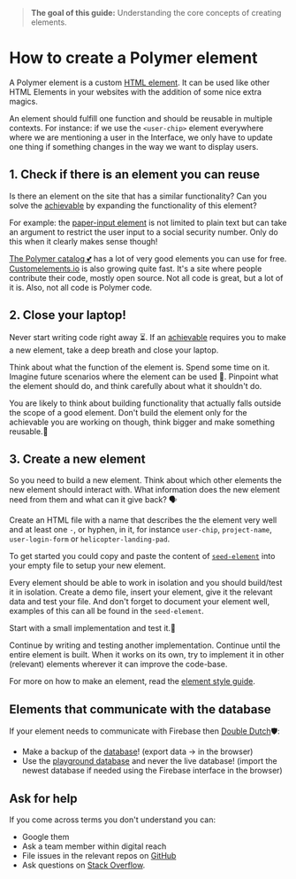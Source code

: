 > **The goal of this guide:** Understanding the core concepts of creating elements.

# How to create a Polymer element

A Polymer element is a custom [HTML element](http://www.w3schools.com/html/html_elements.asp). It can be used like other HTML Elements in your websites with the addition of some nice extra magics.

An element should fulfill one function and should be reusable in multiple contexts. For instance: if we use the `<user-chip>` element everywhere where we are mentioning a user in the Interface, we only have to update one thing if something changes in the way we want to display users.

## 1. Check if there is an element you can reuse

Is there an element on the site that has a similar functionality? Can you solve the [achievable](../glossary/achievable.md) by expanding the functionality of this element?

For example: the [paper-input element](https://elements.polymer-project.org/elements/paper-input) is not limited to plain text but can take an argument to restrict the user input to a social security number. Only do this when it clearly makes sense though!

[The Polymer catalog 💕](https://elements.polymer-project.org/) has a lot of very good elements you can use for free.
[Customelements.io](https://customelements.io) is also growing quite fast. It's a site where people contribute their code, mostly open source. Not all code is great, but a lot of it is. Also, not all code is Polymer code.

## 2. Close your laptop!

Never start writing code right away ⏳. If an [achievable](../glossary/achievable.md) requires you to make a new element, take a deep breath and close your laptop.

Think about what the function of the element is. Spend some time on it. Imagine future scenarios where the element can be used 🔮. Pinpoint what the element should do, and think carefully about what it shouldn't do.

You are likely to think about building functionality that actually falls outside the scope of a good element. Don't build the element only for the achievable you are working on though, think bigger and make something reusable.🚀

## 3. Create a new element

So you need to build a new element. Think about which other elements the new element should interact with. What information does the new element need from them and what can it give back? 🗣

Create an HTML file with a name that describes the the element very well and at least one `-`, or hyphen, in it, for instance `user-chip`, `project-name`, `user-login-form` or `helicopter-landing-pad`.

To get started you could copy and paste the content of [`seed-element`](https://github.com/newatoms/interface/tree/ready/web/_components/seed-element) into your empty file to setup your new element.

Every element should be able to work in isolation and you should build/test it in isolation. Create a demo file, insert your element, give it the relevant data and test your file. And don't forget to document your element well, examples of this can all be found in the `seed-element`.

Start with a small implementation and test it.🔬

Continue by writing and testing another implementation. Continue until the entire element is built. When it works on its own, try to implement it in other (relevant) elements wherever it can improve the code-base.

For more on how to make an element, read the [element style guide](https://github.com/newatoms/interface/blob/ready/docs/style-guide.md).

## Elements that communicate with the database

If your element needs to communicate with Firebase then [Double Dutch](http://nl.urbandictionary.com/define.php?term=double+dutch)🛡:

* Make a backup of the [database](https://interface.firebaseio.com)! (export data -> in the browser)
* Use the [playground database](https://interface-playground.firebaseio.com ) and never the live database! (import the newest database if needed using the Firebase interface in the browser)

## Ask for help

If you come across terms you don't understand you can:

* Google them
* Ask a team member within digital reach
* File issues in the relevant repos on [GitHub](https://github.com/polymerelements/)
* Ask questions on [Stack Overflow](http://stackoverflow.com/questions/tagged/polymer).
